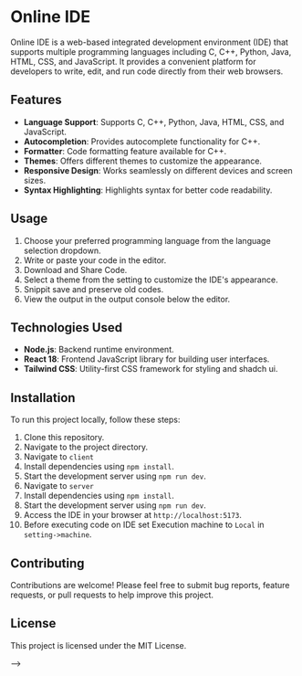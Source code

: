 # Online IDE

Online IDE is a web-based integrated development environment (IDE) that supports multiple programming languages including C, C++, Python, Java, HTML, CSS, and JavaScript. It provides a convenient platform for developers to write, edit, and run code directly from their web browsers.

<!-- <img src="https://github.com/imab7564/Codyssey/issues/2#issue-3204720533" width="500"> -->

## Features

- **Language Support**: Supports C, C++, Python, Java, HTML, CSS, and JavaScript.
- **Autocompletion**: Provides autocomplete functionality for C++.
- **Formatter**: Code formatting feature available for C++.
- **Themes**: Offers different themes to customize the appearance.
- **Responsive Design**: Works seamlessly on different devices and screen sizes.
- **Syntax Highlighting**: Highlights syntax for better code readability.

## Usage

1. Choose your preferred programming language from the language selection dropdown.
2. Write or paste your code in the editor.
3. Download and Share Code.
4. Select a theme from the setting to customize the IDE's appearance.
5. Snippit save and preserve old codes.
6. View the output in the output console below the editor.

## Technologies Used

- **Node.js**: Backend runtime environment.
- **React 18**: Frontend JavaScript library for building user interfaces.
- **Tailwind CSS**: Utility-first CSS framework for styling and shadch ui.

## Installation

To run this project locally, follow these steps:

1. Clone this repository.
2. Navigate to the project directory.
3. Navigate to `client`
4. Install dependencies using `npm install`.
5. Start the development server using `npm run dev`.
6. Navigate to `server`
7. Install dependencies using `npm install`.
8. Start the development server using `npm run dev`.
9. Access the IDE in your browser at `http://localhost:5173`.
10. Before executing code on IDE set Execution machine to `Local` in `setting->machine`.


## Contributing

Contributions are welcome! Please feel free to submit bug reports, feature requests, or pull requests to help improve this project.

## License

This project is licensed under the MIT License.





<!-- ## Images (Desktop)
<img src="https://github.com/imab7564/Codyssey/issues/4#issue-3204723090" width="500">
<img src="https://github.com/deepaksuthar40128/Code-Plumber/assets/92250394/6c54d5b3-e0b4-4206-9291-19b63b3b72a9" width="500">  -->


<!-- ## Images (phone)
<img src="https://github.com/imab7564/Codyssey/issues/5#issue-3204731443" width="200">
<img src="https://github.com/imab7564/Codyssey/issues/6#issue-3204732584" width="200">   
<!-- <img src="https://github.com/deepaksuthar40128/Code-Plumber/assets/92250394/de063460-a5f3-421d-830a-f2d226f3c93a" width="500">    
  --> -->

